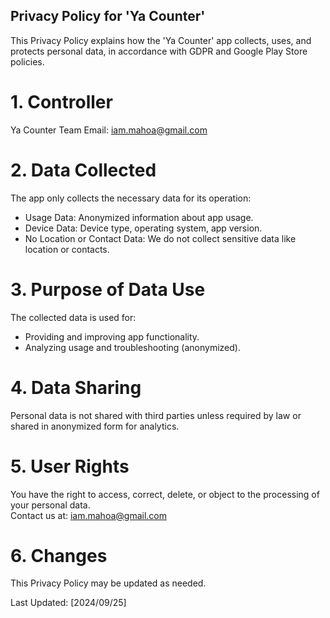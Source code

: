 ## **Privacy Policy for 'Ya Counter'**

This Privacy Policy explains how the 'Ya Counter' app collects, uses, and protects personal data, in accordance with GDPR and Google Play Store policies.

# 1. Controller
Ya Counter Team
Email: [iam.mahoa@gmail.com](mailto:iam.mahoa@gmail.com)

# 2. Data Collected
The app only collects the necessary data for its operation:

- Usage Data: Anonymized information about app usage.
- Device Data: Device type, operating system, app version.
- No Location or Contact Data: We do not collect sensitive data like location or contacts.

# 3. Purpose of Data Use
The collected data is used for:

- Providing and improving app functionality.
- Analyzing usage and troubleshooting (anonymized).

# 4. Data Sharing
Personal data is not shared with third parties unless required by law or shared in anonymized form for analytics.

# 5. User Rights
You have the right to access, correct, delete, or object to the processing of your personal data.\
Contact us at: [iam.mahoa@gmail.com](mailto:iam.mahoa@gmail.com)

# 6. Changes
This Privacy Policy may be updated as needed.

Last Updated: [2024/09/25]